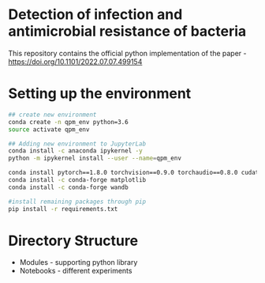 # Detection of infection and antimicrobial resistance of bacteria

This repository contains the official python implementation of the paper - https://doi.org/10.1101/2022.07.07.499154


# Setting up the environment 
```bash
## create new environment
conda create -n qpm_env python=3.6
source activate qpm_env

## Adding new environment to JupyterLab
conda install -c anaconda ipykernel -y
python -m ipykernel install --user --name=qpm_env

conda install pytorch==1.8.0 torchvision==0.9.0 torchaudio==0.8.0 cudatoolkit=11.1 -c pytorch -c nvidia
conda install -c conda-forge matplotlib
conda install -c conda-forge wandb

#install remaining packages through pip
pip install -r requirements.txt
```

# Directory Structure
- Modules - supporting python library
- Notebooks - different experiments
